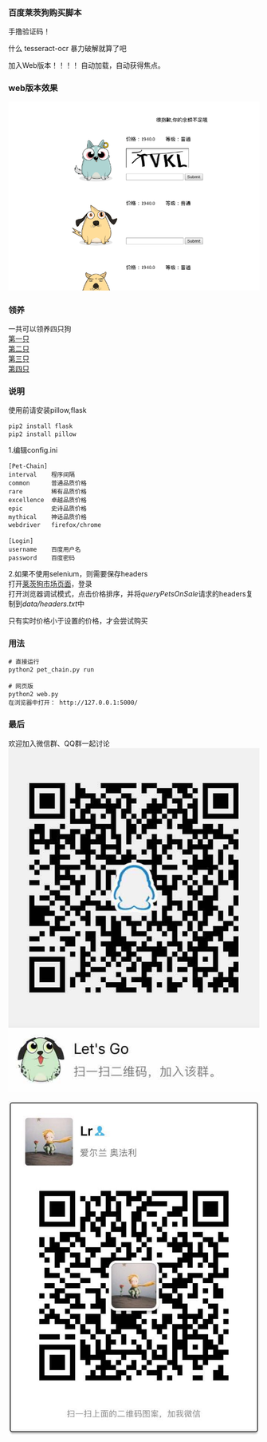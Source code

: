 ### 百度莱茨狗购买脚本

手撸验证码！

什么 tesseract-ocr 暴力破解就算了吧

加入Web版本！！！！
自动加载，自动获得焦点。

>

### web版本效果

![](wechat/byzanz-demo.gif)


>

### 领养
一共可以领养四只狗  
[第一只](https://pet-chain.baidu.com/chain/splash)  
[第二只](https://pet-chain.baidu.com/chain/splash?appId=2&tpl=wallet)  
[第三只](https://pet-chain.baidu.com/chain/splash?appId=3&tpl=wallet)  
[第四只](https://pet-chain.baidu.com/chain/splash?appId=4&tpl=wallet)  

>

### 说明

使用前请安装pillow,flask
    
    pip2 install flask
    pip2 install pillow


1.编辑config.ini  
    
    [Pet-Chain]
    interval    程序间隔
    common      普通品质价格
    rare        稀有品质价格
    excellence  卓越品质价格
    epic        史诗品质价格
    mythical    神话品质价格
    webdriver   firefox/chrome

    [Login]
    username    百度用户名
    password    百度密码  

2.如果不使用selenium，则需要保存headers  
打开[莱茨狗市场页面](https://pet-chain.baidu.com/chain/dogMarket?t=1517819157016)，登录  
打开浏览器调试模式，点击价格排序，并将*queryPetsOnSale*请求的headers复制到*data/headers.txt*中  



只有实时价格小于设置的价格，才会尝试购买  

>

### 用法

    # 直接运行
    python2 pet_chain.py run
    
    # 网页版 
    python2 web.py
    在浏览器中打开： http://127.0.0.1:5000/ 
>
### 最后


欢迎加入微信群、QQ群一起讨论  
![](./wechat/1321922313.jpg)

![](./wechat/webwxgetmsgimg.png)